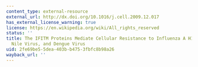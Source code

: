 ```yaml
---
content_type: external-resource
external_url: http://dx.doi.org/10.1016/j.cell.2009.12.017
has_external_license_warning: true
license: https://en.wikipedia.org/wiki/All_rights_reserved
status: ''
title: The IFITM Proteins Mediate Cellular Resistance to Influenza A H1N1 Virus, West
  Nile Virus, and Dengue Virus
uid: 2fe69be5-5dea-403b-b475-3fbfc8b98a26
wayback_url: ''
---
```

